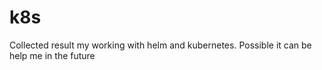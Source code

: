 # k8s
Collected result my working with helm and kubernetes. Possible it can be help me in the future
